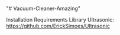 "# Vacuum-Cleaner-Amazing" 

Installation
Requirements
Library Ultrasonic: https://github.com/ErickSimoes/Ultrasonic
